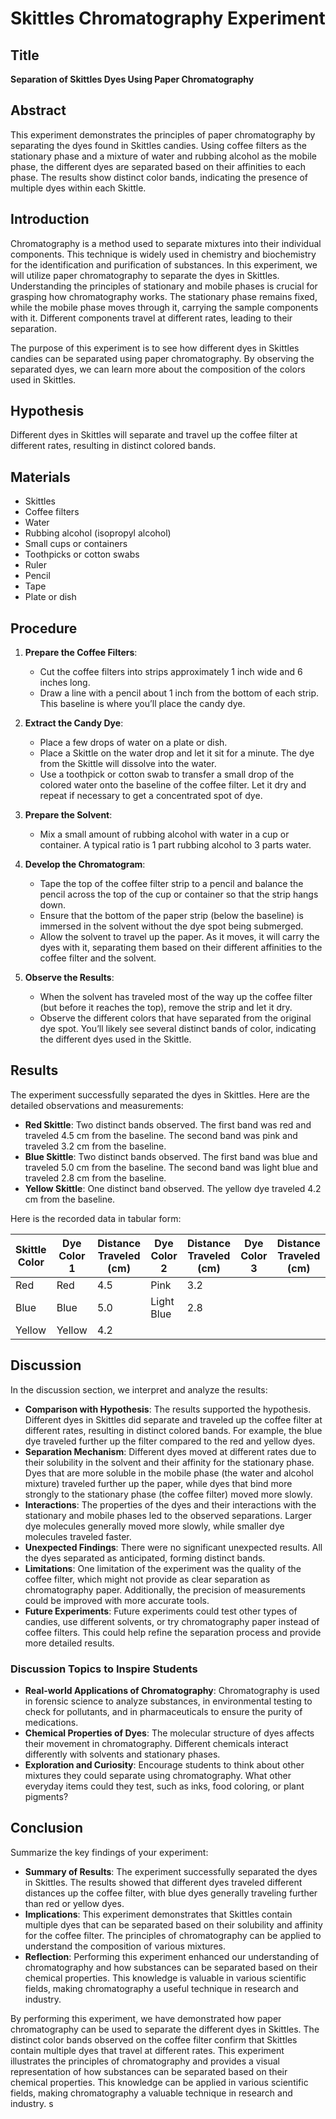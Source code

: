 # Skittles Chromatography Experiment

## Title
**Separation of Skittles Dyes Using Paper Chromatography**

## Abstract
This experiment demonstrates the principles of paper chromatography by separating the dyes found in Skittles candies. Using coffee filters as the stationary phase and a mixture of water and rubbing alcohol as the mobile phase, the different dyes are separated based on their affinities to each phase. The results show distinct color bands, indicating the presence of multiple dyes within each Skittle.

## Introduction
Chromatography is a method used to separate mixtures into their individual components. This technique is widely used in chemistry and biochemistry for the identification and purification of substances. In this experiment, we will utilize paper chromatography to separate the dyes in Skittles. Understanding the principles of stationary and mobile phases is crucial for grasping how chromatography works. The stationary phase remains fixed, while the mobile phase moves through it, carrying the sample components with it. Different components travel at different rates, leading to their separation.

The purpose of this experiment is to see how different dyes in Skittles candies can be separated using paper chromatography. By observing the separated dyes, we can learn more about the composition of the colors used in Skittles.

## Hypothesis
Different dyes in Skittles will separate and travel up the coffee filter at different rates, resulting in distinct colored bands.

## Materials
- Skittles
- Coffee filters
- Water
- Rubbing alcohol (isopropyl alcohol)
- Small cups or containers
- Toothpicks or cotton swabs
- Ruler
- Pencil
- Tape
- Plate or dish

## Procedure
1. **Prepare the Coffee Filters**:
   - Cut the coffee filters into strips approximately 1 inch wide and 6 inches long.
   - Draw a line with a pencil about 1 inch from the bottom of each strip. This baseline is where you’ll place the candy dye.

2. **Extract the Candy Dye**:
   - Place a few drops of water on a plate or dish.
   - Place a Skittle on the water drop and let it sit for a minute. The dye from the Skittle will dissolve into the water.
   - Use a toothpick or cotton swab to transfer a small drop of the colored water onto the baseline of the coffee filter. Let it dry and repeat if necessary to get a concentrated spot of dye.

3. **Prepare the Solvent**:
   - Mix a small amount of rubbing alcohol with water in a cup or container. A typical ratio is 1 part rubbing alcohol to 3 parts water.

4. **Develop the Chromatogram**:
   - Tape the top of the coffee filter strip to a pencil and balance the pencil across the top of the cup or container so that the strip hangs down.
   - Ensure that the bottom of the paper strip (below the baseline) is immersed in the solvent without the dye spot being submerged.
   - Allow the solvent to travel up the paper. As it moves, it will carry the dyes with it, separating them based on their different affinities to the coffee filter and the solvent.

5. **Observe the Results**:
   - When the solvent has traveled most of the way up the coffee filter (but before it reaches the top), remove the strip and let it dry.
   - Observe the different colors that have separated from the original dye spot. You’ll likely see several distinct bands of color, indicating the different dyes used in the Skittle.

## Results
The experiment successfully separated the dyes in Skittles. Here are the detailed observations and measurements:

- **Red Skittle**: Two distinct bands observed. The first band was red and traveled 4.5 cm from the baseline. The second band was pink and traveled 3.2 cm from the baseline.
- **Blue Skittle**: Two distinct bands observed. The first band was blue and traveled 5.0 cm from the baseline. The second band was light blue and traveled 2.8 cm from the baseline.
- **Yellow Skittle**: One distinct band observed. The yellow dye traveled 4.2 cm from the baseline.

Here is the recorded data in tabular form:

| Skittle Color | Dye Color 1 | Distance Traveled (cm) | Dye Color 2 | Distance Traveled (cm) | Dye Color 3 | Distance Traveled (cm) |
| ------------- | ----------- | ---------------------- | ----------- | ---------------------- | ----------- | ---------------------- |
| Red           | Red         | 4.5                    | Pink        | 3.2                    |             |                        |
| Blue          | Blue        | 5.0                    | Light Blue  | 2.8                    |             |                        |
| Yellow        | Yellow      | 4.2                    |             |                        |             |                        |

## Discussion
In the discussion section, we interpret and analyze the results:

- **Comparison with Hypothesis**: The results supported the hypothesis. Different dyes in Skittles did separate and traveled up the coffee filter at different rates, resulting in distinct colored bands. For example, the blue dye traveled further up the filter compared to the red and yellow dyes.
- **Separation Mechanism**: Different dyes moved at different rates due to their solubility in the solvent and their affinity for the stationary phase. Dyes that are more soluble in the mobile phase (the water and alcohol mixture) traveled further up the paper, while dyes that bind more strongly to the stationary phase (the coffee filter) moved more slowly.
- **Interactions**: The properties of the dyes and their interactions with the stationary and mobile phases led to the observed separations. Larger dye molecules generally moved more slowly, while smaller dye molecules traveled faster.
- **Unexpected Findings**: There were no significant unexpected results. All the dyes separated as anticipated, forming distinct bands.
- **Limitations**: One limitation of the experiment was the quality of the coffee filter, which might not provide as clear separation as chromatography paper. Additionally, the precision of measurements could be improved with more accurate tools.
- **Future Experiments**: Future experiments could test other types of candies, use different solvents, or try chromatography paper instead of coffee filters. This could help refine the separation process and provide more detailed results.

### Discussion Topics to Inspire Students
- **Real-world Applications of Chromatography**: Chromatography is used in forensic science to analyze substances, in environmental testing to check for pollutants, and in pharmaceuticals to ensure the purity of medications.
- **Chemical Properties of Dyes**: The molecular structure of dyes affects their movement in chromatography. Different chemicals interact differently with solvents and stationary phases.
- **Exploration and Curiosity**: Encourage students to think about other mixtures they could separate using chromatography. What other everyday items could they test, such as inks, food coloring, or plant pigments?

## Conclusion
Summarize the key findings of your experiment:

- **Summary of Results**: The experiment successfully separated the dyes in Skittles. The results showed that different dyes traveled different distances up the coffee filter, with blue dyes generally traveling further than red or yellow dyes.
- **Implications**: This experiment demonstrates that Skittles contain multiple dyes that can be separated based on their solubility and affinity for the coffee filter. The principles of chromatography can be applied to understand the composition of various mixtures.
- **Reflection**: Performing this experiment enhanced our understanding of chromatography and how substances can be separated based on their chemical properties. This knowledge is valuable in various scientific fields, making chromatography a useful technique in research and industry.

By performing this experiment, we have demonstrated how paper chromatography can be used to separate the different dyes in Skittles. The distinct color bands observed on the coffee filter confirm that Skittles contain multiple dyes that travel at different rates. This experiment illustrates the principles of chromatography and provides a visual representation of how substances can be separated based on their chemical properties. This knowledge can be applied in various scientific fields, making chromatography a valuable technique in research and industry.
s
